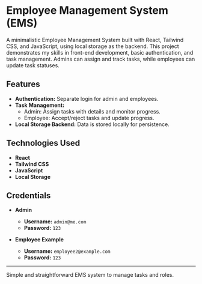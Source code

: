 # Employee Management System (EMS)

A minimalistic Employee Management System built with React, Tailwind CSS, and JavaScript, using local storage as the backend. This project demonstrates my skills in front-end development, basic authentication, and task management. Admins can assign and track tasks, while employees can update task statuses.

## Features

- **Authentication:** Separate login for admin and employees.
- **Task Management:**
  - Admin: Assign tasks with details and monitor progress.
  - Employee: Accept/reject tasks and update progress.
- **Local Storage Backend:** Data is stored locally for persistence.

## Technologies Used

- **React**
- **Tailwind CSS**
- **JavaScript**
- **Local Storage**

## Credentials

- **Admin**  
  - **Username:** `admin@me.com`  
  - **Password:** `123`

- **Employee Example**  
  - **Username:** `employee2@example.com`  
  - **Password:** `123`

---

Simple and straightforward EMS system to manage tasks and roles. 
